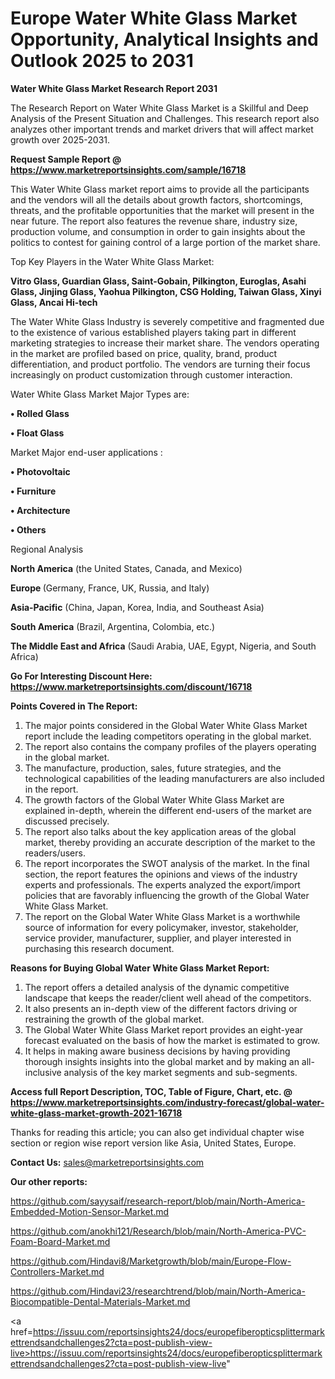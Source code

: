  # Europe Water White Glass Market Opportunity, Analytical Insights and Outlook 2025 to 2031

<strong>Water White Glass Market Research Report 2031</strong>

The Research Report on Water White Glass Market is a Skillful and Deep Analysis of the Present Situation and Challenges. This research report also analyzes other important trends and market drivers that will affect market growth over 2025-2031.

<strong>Request Sample Report @ <a href=https://www.marketreportsinsights.com/sample/16718>https://www.marketreportsinsights.com/sample/16718</a></strong>

This Water White Glass market report aims to provide all the participants and the vendors will all the details about growth factors, shortcomings, threats, and the profitable opportunities that the market will present in the near future. The report also features the revenue share, industry size, production volume, and consumption in order to gain insights about the politics to contest for gaining control of a large portion of the market share.

Top Key Players in the Water White Glass Market:

<strong>Vitro Glass, Guardian Glass, Saint-Gobain, Pilkington, Euroglas, Asahi Glass, Jinjing Glass, Yaohua Pilkington, CSG Holding, Taiwan Glass, Xinyi Glass, Ancai Hi-tech</strong>

The Water White Glass Industry is severely competitive and fragmented due to the existence of various established players taking part in different marketing strategies to increase their market share. The vendors operating in the market are profiled based on price, quality, brand, product differentiation, and product portfolio. The vendors are turning their focus increasingly on product customization through customer interaction.

Water White Glass Market Major Types are:

<strong>• Rolled Glass

• Float Glass</strong>

Market Major end-user applications :

<strong>• Photovoltaic

• Furniture

• Architecture

• Others</strong>

Regional Analysis

</u><strong><b>North America</b></strong> (the United States, Canada, and Mexico)

<strong><b>Europe </b></strong>(Germany, France, UK, Russia, and Italy)

<strong><b>Asia-Pacific</b></strong> (China, Japan, Korea, India, and Southeast Asia)

<strong><b>South America</b></strong> (Brazil, Argentina, Colombia, etc.)

<strong><b>The Middle East and Africa</b></strong> (Saudi Arabia, UAE, Egypt, Nigeria, and South Africa)

<strong>Go For Interesting Discount Here: <a href=https://www.marketreportsinsights.com/discount/16718>https://www.marketreportsinsights.com/discount/16718</a></strong>

<strong>Points Covered in The Report:</strong>
<ol>
  <li>The major points considered in the Global Water White Glass Market report include the leading competitors operating in the global market.</li>
  <li>The report also contains the company profiles of the players operating in the global market.</li>
  <li>The manufacture, production, sales, future strategies, and the technological capabilities of the leading manufacturers are also included in the report.</li>
  <li>The growth factors of the Global Water White Glass Market are explained in-depth, wherein the different end-users of the market are discussed precisely.</li>
  <li>The report also talks about the key application areas of the global market, thereby providing an accurate description of the market to the readers/users.</li>
  <li>The report incorporates the SWOT analysis of the market. In the final section, the report features the opinions and views of the industry experts and professionals. The experts analyzed the export/import policies that are favorably influencing the growth of the Global Water White Glass Market.</li>
  <li>The report on the Global Water White Glass Market is a worthwhile source of information for every policymaker, investor, stakeholder, service provider, manufacturer, supplier, and player interested in purchasing this research document.</li>
</ol>
<strong>Reasons for Buying Global Water White Glass Market Report:</strong>

<ol>
  <li>The report offers a detailed analysis of the dynamic competitive landscape that keeps the reader/client well ahead of the competitors.</li>
  <li>It also presents an in-depth view of the different factors driving or restraining the growth of the global market.</li>
  <li>The Global Water White Glass Market report provides an eight-year forecast evaluated on the basis of how the market is estimated to grow.</li>
  <li>It helps in making aware business decisions by having providing thorough insights insights into the global market and by making an all-inclusive analysis of the key market segments and sub-segments.</li>
</ol>
<strong>Access full Report Description, TOC, Table of Figure, Chart, etc. @ <a href=https://www.marketreportsinsights.com/industry-forecast/global-water-white-glass-market-growth-2021-16718>https://www.marketreportsinsights.com/industry-forecast/global-water-white-glass-market-growth-2021-16718</a></strong>


Thanks for reading this article; you can also get individual chapter wise section or region wise report version like Asia, United States, Europe.

<strong>Contact Us:</strong>
sales@marketreportsinsights.com

<strong>Our other reports:</strong>

<a href=https://github.com/sayysaif/research-report/blob/main/North-America-Embedded-Motion-Sensor-Market.md>https://github.com/sayysaif/research-report/blob/main/North-America-Embedded-Motion-Sensor-Market.md</a>

<a href=https://github.com/anokhi121/Research/blob/main/North-America-PVC-Foam-Board-Market.md>https://github.com/anokhi121/Research/blob/main/North-America-PVC-Foam-Board-Market.md</a>

<a href=https://github.com/Hindavi8/Marketgrowth/blob/main/Europe-Flow-Controllers-Market.md>https://github.com/Hindavi8/Marketgrowth/blob/main/Europe-Flow-Controllers-Market.md</a>

<a href=https://github.com/Hindavi23/researchtrend/blob/main/North-America-Biocompatible-Dental-Materials-Market.md>https://github.com/Hindavi23/researchtrend/blob/main/North-America-Biocompatible-Dental-Materials-Market.md</a>

<a href=https://issuu.com/reportsinsights24/docs/europefiberopticsplittermarkettrendsandchallenges2?cta=post-publish-view-live>https://issuu.com/reportsinsights24/docs/europefiberopticsplittermarkettrendsandchallenges2?cta=post-publish-view-live</a>"
